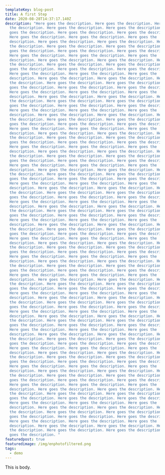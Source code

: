 ```yaml
---
templateKey: blog-post
title: A first Step
date: 2020-08-28T14:37:17.140Z
description: "Here goes the description. Here goes the description. Here goes
  the description. Here goes the description. Here goes the description. Here
  goes the description. Here goes the description. Here goes the description.
  Here goes the description. Here goes the description. Here goes the
  description. Here goes the description. Here goes the description. Here goes
  the description. Here goes the description. Here goes the description. Here
  goes the description. Here goes the description. Here goes the description.
  Here goes the description. Here goes the description. Here goes the
  description. Here goes the description. Here goes the description. Here goes
  the description. Here goes the description. Here goes the description. Here
  goes the description. Here goes the description. Here goes the description.
  Here goes the description. Here goes the description. Here goes the
  description. Here goes the description. Here goes the description. Here goes
  the description. Here goes the description. Here goes the description. Here
  goes the description. Here goes the description. Here goes the description.
  Here goes the description. Here goes the description. Here goes the
  description. Here goes the description. Here goes the description. Here goes
  the description. Here goes the description. Here goes the description. Here
  goes the description. Here goes the description. Here goes the description.
  Here goes the description. Here goes the description. Here goes the
  description. Here goes the description. Here goes the description. Here goes
  the description. Here goes the description. Here goes the description. Here
  goes the description. Here goes the description. Here goes the description.
  Here goes the description. Here goes the description. Here goes the
  description. Here goes the description. Here goes the description. Here goes
  the description. Here goes the description. Here goes the description. Here
  goes the description. Here goes the description. Here goes the description.
  Here goes the description. Here goes the description. Here goes the
  description. Here goes the description. Here goes the description. Here goes
  the description. Here goes the description. Here goes the description. Here
  goes the description. Here goes the description. Here goes the description.
  Here goes the description. Here goes the description. Here goes the
  description. Here goes the description. Here goes the description. Here goes
  the description. Here goes the description. Here goes the description. Here
  goes the description. Here goes the description. Here goes the description.
  Here goes the description. Here goes the description. Here goes the
  description. Here goes the description. Here goes the description. Here goes
  the description. Here goes the description. Here goes the description. Here
  goes the description. Here goes the description. Here goes the description.
  Here goes the description. Here goes the description. Here goes the
  description. Here goes the description. Here goes the description. Here goes
  the description. Here goes the description. Here goes the description. Here
  goes the description. Here goes the description. Here goes the description.
  Here goes the description. Here goes the description. Here goes the
  description. Here goes the description. Here goes the description. Here goes
  the description. Here goes the description. Here goes the description. Here
  goes the description. Here goes the description. Here goes the description.
  Here goes the description. Here goes the description. Here goes the
  description. Here goes the description. Here goes the description. Here goes
  the description. Here goes the description. Here goes the description. Here
  goes the description. Here goes the description. Here goes the description.
  Here goes the description. Here goes the description. Here goes the
  description. Here goes the description. Here goes the description. Here goes
  the description. Here goes the description. Here goes the description. Here
  goes the description. Here goes the description. Here goes the description.
  Here goes the description. Here goes the description. Here goes the
  description. Here goes the description. Here goes the description. Here goes
  the description. Here goes the description. Here goes the description. Here
  goes the description. Here goes the description. Here goes the description.
  Here goes the description. Here goes the description. Here goes the
  description. Here goes the description. Here goes the description. Here goes
  the description. Here goes the description. Here goes the description. Here
  goes the description. Here goes the description. Here goes the description.
  Here goes the description. Here goes the description. Here goes the
  description. Here goes the description. Here goes the description. Here goes
  the description. Here goes the description. Here goes the description. Here
  goes the description. Here goes the description. Here goes the description.
  Here goes the description. Here goes the description. Here goes the
  description. Here goes the description. Here goes the description. Here goes
  the description. Here goes the description. Here goes the description. Here
  goes the description. Here goes the description. Here goes the description.
  Here goes the description. Here goes the description. Here goes the
  description. Here goes the description. Here goes the description. Here goes
  the description. Here goes the description. Here goes the description. Here
  goes the description. Here goes the description. Here goes the description.
  Here goes the description. Here goes the description. Here goes the
  description. Here goes the description. Here goes the description. Here goes
  the description. Here goes the description. Here goes the description. Here
  goes the description. Here goes the description. Here goes the description.
  Here goes the description. Here goes the description. Here goes the
  description. Here goes the description. Here goes the description. Here goes
  the description. Here goes the description. Here goes the description. Here
  goes the description. Here goes the description. Here goes the description.
  Here goes the description. Here goes the description. Here goes the
  description. Here goes the description. Here goes the description. Here goes
  the description. Here goes the description. Here goes the description. Here
  goes the description. Here goes the description. Here goes the description.
  Here goes the description. Here goes the description. Here goes the
  description. Here goes the description. Here goes the description. Here goes
  the description. Here goes the description. Here goes the description. Here
  goes the description. "
featuredpost: true
featuredimage: /img/enphotofiltered.png
tags:
  - demo
---
```

This is body.